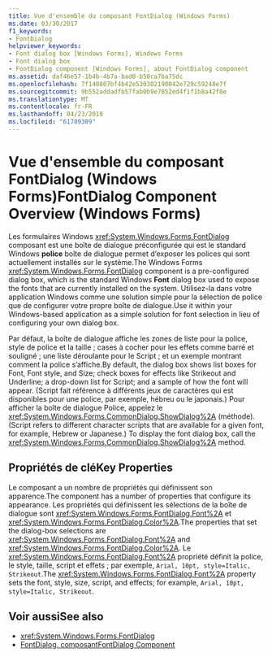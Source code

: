 ```yaml
---
title: Vue d'ensemble du composant FontDialog (Windows Forms)
ms.date: 03/30/2017
f1_keywords:
- FontDialog
helpviewer_keywords:
- Font dialog box [Windows Forms], Windows Forms
- Font dialog box
- FontDialog component [Windows Forms], about FontDialog component
ms.assetid: daf46e57-1b4b-4b7a-bad0-b50ca7ba75dc
ms.openlocfilehash: 7f140807bf4b42e530302190042e729c59248e7f
ms.sourcegitcommit: 9b552addadfb57fab0b9e7852ed4f1f1b8a42f8e
ms.translationtype: MT
ms.contentlocale: fr-FR
ms.lasthandoff: 04/23/2019
ms.locfileid: "61789309"
---
```

# <a name="fontdialog-component-overview-windows-forms"></a><span data-ttu-id="d374c-102">Vue d'ensemble du composant FontDialog (Windows Forms)</span><span class="sxs-lookup"><span data-stu-id="d374c-102">FontDialog Component Overview (Windows Forms)</span></span>
<span data-ttu-id="d374c-103">Les formulaires Windows <xref:System.Windows.Forms.FontDialog> composant est une boîte de dialogue préconfigurée qui est le standard Windows **police** boîte de dialogue permet d’exposer les polices qui sont actuellement installés sur le système.</span><span class="sxs-lookup"><span data-stu-id="d374c-103">The Windows Forms <xref:System.Windows.Forms.FontDialog> component is a pre-configured dialog box, which is the standard Windows **Font** dialog box used to expose the fonts that are currently installed on the system.</span></span> <span data-ttu-id="d374c-104">Utilisez-la dans votre application Windows comme une solution simple pour la sélection de police que de configurer votre propre boîte de dialogue.</span><span class="sxs-lookup"><span data-stu-id="d374c-104">Use it within your Windows-based application as a simple solution for font selection in lieu of configuring your own dialog box.</span></span>  
  
 <span data-ttu-id="d374c-105">Par défaut, la boîte de dialogue affiche les zones de liste pour la police, style de police et la taille ; cases à cocher pour les effets comme barré et souligné ; une liste déroulante pour le Script ; et un exemple montrant comment la police s’affiche.</span><span class="sxs-lookup"><span data-stu-id="d374c-105">By default, the dialog box shows list boxes for Font, Font style, and Size; check boxes for effects like Strikeout and Underline; a drop-down list for Script; and a sample of how the font will appear.</span></span> <span data-ttu-id="d374c-106">(Script fait référence à différents jeux de caractères qui est disponibles pour une police, par exemple, hébreu ou le japonais.) Pour afficher la boîte de dialogue Police, appelez le <xref:System.Windows.Forms.CommonDialog.ShowDialog%2A> (méthode).</span><span class="sxs-lookup"><span data-stu-id="d374c-106">(Script refers to different character scripts that are available for a given font, for example, Hebrew or Japanese.) To display the font dialog box, call the <xref:System.Windows.Forms.CommonDialog.ShowDialog%2A> method.</span></span>  
  
## <a name="key-properties"></a><span data-ttu-id="d374c-107">Propriétés de clé</span><span class="sxs-lookup"><span data-stu-id="d374c-107">Key Properties</span></span>  
 <span data-ttu-id="d374c-108">Le composant a un nombre de propriétés qui définissent son apparence.</span><span class="sxs-lookup"><span data-stu-id="d374c-108">The component has a number of properties that configure its appearance.</span></span> <span data-ttu-id="d374c-109">Les propriétés qui définissent les sélections de la boîte de dialogue sont <xref:System.Windows.Forms.FontDialog.Font%2A> et <xref:System.Windows.Forms.FontDialog.Color%2A>.</span><span class="sxs-lookup"><span data-stu-id="d374c-109">The properties that set the dialog-box selections are <xref:System.Windows.Forms.FontDialog.Font%2A> and <xref:System.Windows.Forms.FontDialog.Color%2A>.</span></span> <span data-ttu-id="d374c-110">Le <xref:System.Windows.Forms.FontDialog.Font%2A> propriété définit la police, le style, taille, script et effets ; par exemple, `Arial, 10pt, style=Italic, Strikeout`.</span><span class="sxs-lookup"><span data-stu-id="d374c-110">The <xref:System.Windows.Forms.FontDialog.Font%2A> property sets the font, style, size, script, and effects; for example, `Arial, 10pt, style=Italic, Strikeout`.</span></span>  
  
## <a name="see-also"></a><span data-ttu-id="d374c-111">Voir aussi</span><span class="sxs-lookup"><span data-stu-id="d374c-111">See also</span></span>

- <xref:System.Windows.Forms.FontDialog>
- [<span data-ttu-id="d374c-112">FontDialog, composant</span><span class="sxs-lookup"><span data-stu-id="d374c-112">FontDialog Component</span></span>](fontdialog-component-windows-forms.md)
